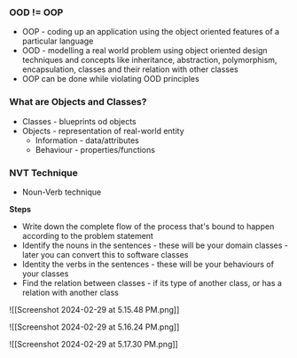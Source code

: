 ### OOD != OOP

* OOP - coding up an application using the object oriented features of a particular language
* OOD - modelling a real world problem using object oriented design techniques and concepts like inheritance, abstraction, polymorphism, encapsulation, classes and their relation with other classes
* OOP can be done while violating OOD principles

### What are Objects and Classes?

* Classes - blueprints od objects
* Objects - representation of real-world entity
	* Information - data/attributes
	* Behaviour - properties/functions

### NVT Technique

* Noun-Verb technique

**Steps**
* Write down the complete flow of the process that's bound to happen according to the problem statement
* Identify the nouns in the sentences - these will be your domain classes - later you can convert this to software classes
* Identity the verbs in the sentences - these will be your behaviours of your classes
* Find the relation between classes - if its type of another class, or has a relation with another class

![[Screenshot 2024-02-29 at 5.15.48 PM.png]]

![[Screenshot 2024-02-29 at 5.16.24 PM.png]]

![[Screenshot 2024-02-29 at 5.17.30 PM.png]]